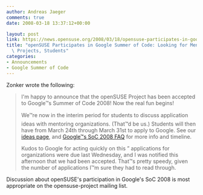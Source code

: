 ```yaml
---
author: Andreas Jaeger
comments: true
date: 2008-03-18 13:37:12+00:00

layout: post
link: https://news.opensuse.org/2008/03/18/opensuse-participates-in-google-summer-of-code-looking-for-mentors-projects-students/
title: "openSUSE Participates in Google Summer of Code: Looking for Mentors,\
  \ Projects, Students"
categories:
- Announcements
- Google Summer of Code
---
```



Zonker wrote the following:





<blockquote>I'm happy to announce that the openSUSE Project has been accepted to Google™s Summer of Code 2008! Now the real fun begins!

We™re now in the interim period for students to discuss application ideas with mentoring organizations. (That™d be us.) Students will then have from March 24th through March 31st to apply to Google. See our [ideas page](http://en.opensuse.org/Summer_of_Code_2008), and [Google™s SoC 2008 FAQ](http://code.google.com/opensource/gsoc/2008/faqs.html) for more info and timeline.

Kudos to Google for acting quickly on this ” applications for organizations were due last Wednesday, and I was notified this afternoon that we had been accepted. That™s pretty speedy, given the number of applications I™m sure they had to read through.</blockquote>


Discussion about openSUSE's participation in Google's SoC 2008 is most appropriate on the opensuse-project mailing list.		
